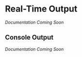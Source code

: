 # Real-Time Output

*Documentation Coming Soon*

## <a id="ConsoleOutput"></a>Console Output

*Documentation Coming Soon*

